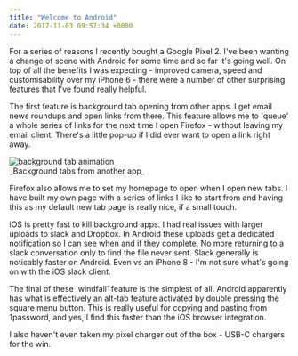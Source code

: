```yaml
---
title: "Welcome to Android"
date: 2017-11-03 09:57:34 +0000
---
```


For a series of reasons I recently bought a Google Pixel 2. I've been wanting a
change of scene with Android for some time and so far it's going well. On top of
all the benefits I was expecting - improved camera, speed and customisability
over my iPhone 6 - there were a number of other surprising features that I've
found really helpful.

The first feature is background tab opening from other apps. I get email news
roundups and open links from there. This feature allows me to 'queue' a whole
series of links for the next time I open Firefox - without leaving my email
client. There's a little pop-up if I did ever want to open a link right away.

<img alt="background tab animation" style="max-width: 300px; display: block;" src="https://i.imgur.com/wvQpYET.gif">
_Background tabs from another app_

Firefox also allows me to set my homepage to open when I open new tabs. I have
built my own page with a series of links I like to start from and having this as
my default new tab page is really nice, if a small touch.

iOS is pretty fast to kill background apps. I had real issues with larger
uploads to slack and Dropbox. In Android these uploads get a dedicated
notification so I can see when and if they complete. No more returning to a
slack conversation only to find the file never sent. Slack generally is
noticably faster on Android. Even vs an iPhone 8 - I'm not sure what's going on
with the iOS slack client.

The final of these 'windfall' feature is the simplest of all. Android apparently
has what is effectively an alt-tab feature activated by double pressing the
square menu button. This is really useful for copying and pasting from
1password, and yes, I find this faster than the iOS browser integration.

I also haven't even taken my pixel charger out of the box - USB-C chargers for
the win.
